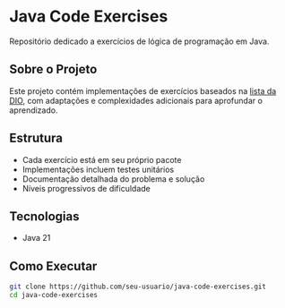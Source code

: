 # Java Code Exercises

Repositório dedicado a exercícios de lógica de programação em Java.

## Sobre o Projeto

Este projeto contém implementações de exercícios baseados na [lista da DIO](https://www.dio.me/articles/lista-de-exercicios-para-treinar-logica-de-programacao), com adaptações e complexidades adicionais para aprofundar o aprendizado.

## Estrutura

- Cada exercício está em seu próprio pacote
- Implementações incluem testes unitários
- Documentação detalhada do problema e solução
- Níveis progressivos de dificuldade

## Tecnologias

- Java 21

## Como Executar

```bash
git clone https://github.com/seu-usuario/java-code-exercises.git
cd java-code-exercises
```